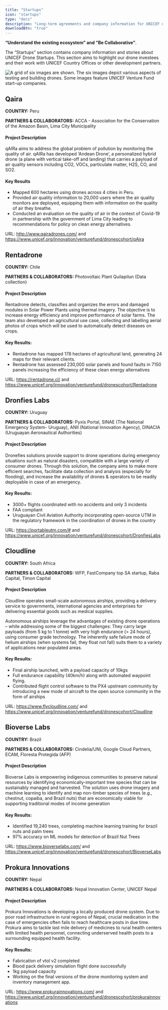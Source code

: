 ```yaml
---
title: "Startups"
icon: "startups"
type: "docs"
description: "Long-term agreements and company information for UNICEF drone companies or other entities implementing DPG solutions."
downloadBtn: "true"
---
```


**“Understand the existing ecosystem” and “Be Collaborative”**.

The “Startups” section contains company information and stories about UNICEF Drone Startups.
This section aims to highlight our drone investees and their work with UNICEF Country Offices or other development partners.

![A grid of six images are shown. The six images depict various aspects of testing and building drones. Some images feature UNICEF Venture Fund start-up companies.](/drone-4sdgtoolkit/startups/grid-test.png)

## Qaira

**COUNTRY:** Peru

**PARTNERS & COLLABORATORS:** ACCA - Association for the Conservation of the Amazon Basin, Lima City Municipality

#### Project Description
qAIRa aims to address the global problem of pollution by monitoring the quality of air. qAIRa has developed ‘Andean Drone’, a personalized hybrid drone (a plane with vertical take-off and landing) that carries a payload of air quality sensors including CO2, VOCs, particulate matter, H2S, CO, and SO2.

#### Key Results
- Mapped 600 hectares using drones across 4 cities in Peru.
- Provided air quality information to 20,000 users where the air quality monitors are deployed, equipping them with information on the quality of air they breathe.
- Conducted an evaluation on the quality of air in the context of Covid-19 in partnership with the government of Lima City leading to recommendations for policy on clean energy alternatives.

URL: http://www.qairadrones.com/  and https://www.unicef.org/innovation/venturefund/dronescohort/qAira


## Rentadrone

**COUNTRY:** Chile

**PARTNERS & COLLABORATORS:** Photovoltaic Plant Quilapilun (Data collection)

#### Project Description
Rentadrone detects, classifies and organizes the errors and damaged modules in Solar Power Plants using thermal imagery. The objective is to increase energy efficiency and improve performance of solar farms. The team also developed an agricultural use case, collecting and labelling aerial photos of crops which will be used to automatically detect diseases on crops.

#### Key Results:
- Rentadrone has mapped 178 hectares of agricultural land, generating 24 maps for their relevant clients.
- Rentadrone has assessed 230,000 solar panels and found faults in 7150 panels increasing the efficiency of these clean energy alternatives

URL: https://rentadrone.cl/  and https://www.unicef.org/innovation/venturefund/dronescohort/Rentadrone


## Dronfies Labs

**COUNTRY:** Uruguay

**PARTNERS & COLLABORATORS:** Pyxis Portal, SINAE (The National Emergency System- Uruguay), ANII (National Innovation Agency), DINACIA (Uruguayan Aeronautical Authorities) 

#### Project Description
Dronefies solutions provide support to drone operations during emergency situations such as natural disasters, compatible with a large variety of consumer drones. Through this solution, the company aims to make more efficient searches,  facilitate data collection and analysis (especially for flooding), and increase the availability of drones & operators to be readily deployable in case of an emergency.

#### Key Results:
- 3000+ flights coordinated with no accidents and only 3 incidents
- FAA compliant
- Uruguayan Civil Aviation Authority incorporating open-source  UTM in the regulatory framework in the coordination of drones in the country

URL: https://portableutm.com/#  and https://www.unicef.org/innovation/venturefund/dronescohort/DronfiesLabs


## Cloudline

**COUNTRY:** South Africa

**PARTNERS & COLLABORATORS:** WFP, FastCompany top SA startup, Raba Capital, Timon Capital 

#### Project Description
Cloudline operates small-scale autonomous airships, providing a delivery service to governments, international agencies and enterprises for delivering essential goods such as medical supplies. 

Autonomous airships leverage the advantages of existing drone operations – while addressing some of the biggest challenges: They carry large payloads (from 5 kg to 1 tonne) with very high endurance (> 24 hours), using consumer grade technology. The inherently safe failure mode of helium airships (when systems fail, they float not fall) suits them to a variety of applications near populated areas.

#### Key Results:
- Final airship launched, with a payload capacity of 10kgs
- Full endurance capability (40km/h) along with automated waypoint flying.
- Contributed flight control software to the PX4 upstream community by introducing a new mode of aircraft to the open source community in the form of airships

URL: https://www.flycloudline.com/ and https://www.unicef.org/innovation/venturefund/dronescohort/Cloudline


## Bioverse Labs

**COUNTRY:** Brazil

**PARTNERS & COLLABORATORS:** Cindelia/UNI, Google Cloud Partners, ECAM, Floresta Protegida (AFP) 

#### Project Description
Bioverse Labs is empowering indigenous communities to preserve natural resources by identifying economically-important tree species that can be sustainably managed and harvested. The solution uses drone imagery and machine learning to identify and map non-timber species of trees (e.g., chestnut, copaiba, and Brazil nuts) that are economically viable for supporting traditional modes of income generation

#### Key Results:
- Identified 19,240 trees, completing machine learning training for brazil nuts and palm trees
- 97% accuracy on ML models for detection of Brazil Nut Trees

URL: https://www.bioverselabs.com/ and https://www.unicef.org/innovation/venturefund/dronescohort/BioverseLabs


## Prokura Innovations

**COUNTRY:** Nepal

**PARTNERS & COLLABORATORS:** Nepal Innovation Center, UNICEF Nepal  

#### Project Description
Prokura Innovations is developing a locally produced drone system. Due to poor road infrastructure in rural regions of Nepal, crucial medication in the case of emergencies often fails to reach healthcare posts in due time. Prokura aims to tackle last mile delivery of medicines to rural health centers with limited health personnel, connecting underserved health posts to a surrounding equipped health facility.

#### Key Results:
- Fabrication of vtol v2 completed
- Blood pack delivery simulation flight done successfully
- 1kg payload capacity
- Working on the final versions of the drone monitoring system and inventory management app.

URL: https://www.prokurainnovations.com/ and https://www.unicef.org/innovation/venturefund/dronescohort/prokurainnovations
